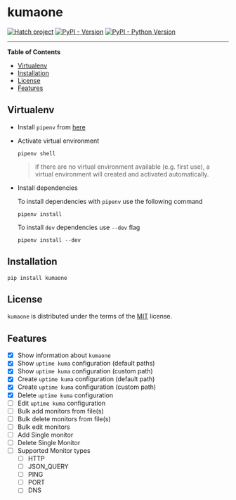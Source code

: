 # kumaone

[![Hatch project](https://img.shields.io/badge/%F0%9F%A5%9A-Hatch-4051b5.svg)](https://github.com/pypa/hatch)
[![PyPI - Version](https://img.shields.io/pypi/v/kumaone.svg)](https://pypi.org/project/kumaone)
[![PyPI - Python Version](https://img.shields.io/pypi/pyversions/kumaone.svg)](https://pypi.org/project/kumaone)

-----

**Table of Contents**

- [Virtualenv](#virtualenv)
- [Installation](#installation)
- [License](#license)
- [Features](#features)

## Virtualenv

- Install `pipenv` from [here](https://pipenv.pypa.io/en/latest/installation/)

- Activate virtual environment

  ```shell
  pipenv shell
  ```

  > if there are no virtual environment available (e.g. first use), a virtual environment will created and activated
    automatically.

- Install dependencies

  To install dependencies with `pipenv` use the following command

  ```shell
  pipenv install
  ```

  To install `dev` dependencies use `--dev` flag

  ```shell
  pipenv install --dev
  ```

## Installation

```console
pip install kumaone
```

## License

`kumaone` is distributed under the terms of the [MIT](https://spdx.org/licenses/MIT.html) license.

## Features

- [x] Show information about `kumaone`
- [x] Show `uptime kuma` configuration (default paths)
- [x] Show `uptime kuma` configuration (custom path)
- [x] Create `uptime kuma` configuration (default path)
- [x] Create `uptime kuma` configuration (custom path)
- [x] Delete `uptime kuma` configuration
- [ ] Edit `uptime kuma` configuration
- [ ] Bulk add monitors from file(s)
- [ ] Bulk delete monitors from file(s)
- [ ] Bulk edit monitors
- [ ] Add Single monitor
- [ ] Delete Single Monitor
- [ ] Supported Monitor types
  - [ ] HTTP
  - [ ] JSON_QUERY
  - [ ] PING
  - [ ] PORT
  - [ ] DNS
